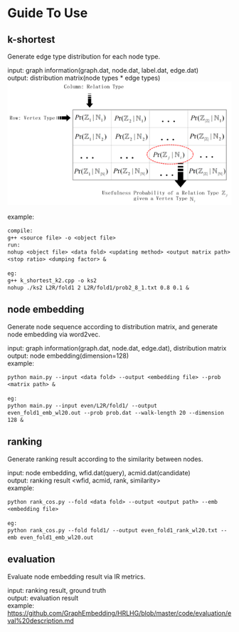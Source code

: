  # Guide To Use
 
## k-shortest
Generate edge type distribution for each node type.    

input: graph information(graph.dat, node.dat, label.dat, edge.dat)     
output: distribution matrix(node types * edge types)      
![](/graphs/3.png)

example:
```
compile:
g++ <source file> -o <object file>
run:
nohup <object file> <data fold> <updating method> <output matrix path> <stop ratio> <dumping factor> &

eg:
g++ k_shortest_k2.cpp -o ks2
nohup ./ks2 L2R/fold1 2 L2R/fold1/prob2_8_1.txt 0.8 0.1 &
```

## node embedding
Generate node sequence according to distribution matrix, and generate node embedding via word2vec.

input: graph information(graph.dat, node.dat, edge.dat), distribution matrix      
output: node embedding(dimension=128)     
example:
```
python main.py --input <data fold> --output <embedding file> --prob <matrix path> &

eg:
python main.py --input even/L2R/fold1/ --output even_fold1_emb_wl20.out --prob prob.dat --walk-length 20 --dimension 128 &
```

## ranking
Generate ranking result according to the similarity between nodes.    

input: node embedding, wfid.dat(query), acmid.dat(candidate)    
output: ranking result <wfid, acmid, rank, similarity>    
example:
```
python rank_cos.py --fold <data fold> --output <output path> --emb <embedding file>

eg:
python rank_cos.py --fold fold1/ --output even_fold1_rank_wl20.txt --emb even_fold1_emb_wl20.out
```

## evaluation
Evaluate node embedding result via IR metrics.      

input: ranking result, ground truth   
output: evaluation result       
example: https://github.com/GraphEmbedding/HRLHG/blob/master/code/evaluation/eval%20description.md



 
